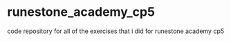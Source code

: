 # runestone_academy_cp5
code repository for all of the exercises that i did for runestone academy cp5
